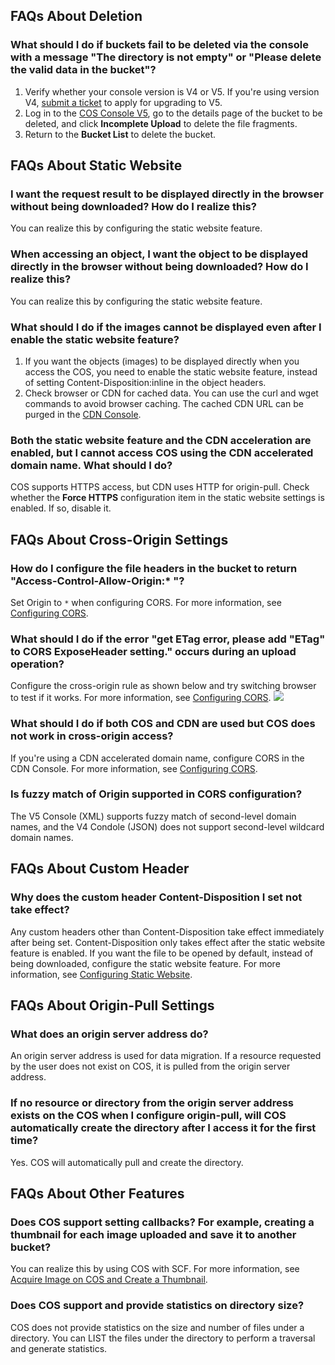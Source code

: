 ## FAQs About Deletion

### What should I do if buckets fail to be deleted via the console with a message "The directory is not empty" or "Please delete the valid data in the bucket"?

1. Verify whether your console version is V4 or V5. If you're using version V4, [submit a ticket](https://console.cloud.tencent.com/workorder/category?level1_id=83&level2_id=84&source=0&data_title=%E5%AF%B9%E8%B1%A1%E5%AD%98%E5%82%A8%20COS&level3_id=91&radio_title=%E6%8E%A7%E5%88%B6%E5%8F%B0%E9%97%AE%E9%A2%98&queue=28&scene_code=14471&step=2) to apply for upgrading to V5.
2. Log in to the [COS Console V5](https://console.cloud.tencent.com/cos5), go to the details page of the bucket to be deleted, and click **Incomplete Upload** to delete the file fragments.
3. Return to the **Bucket List** to delete the bucket.

## FAQs About Static Website

### I want the request result to be displayed directly in the browser without being downloaded? How do I realize this?

You can realize this by configuring the static website feature. <!--For more information, see Hosting Static Website.-->

### When accessing an object, I want the object to be displayed directly in the browser without being downloaded? How do I realize this?

You can realize this by configuring the static website feature. <!--For more information, see Hosting Static Website.-->

### What should I do if the images cannot be displayed even after I enable the static website feature?

1. If you want the objects (images) to be displayed directly when you access the COS, you need to enable the static website feature, instead of setting Content-Disposition:inline in the object headers.
2. Check browser or CDN for cached data. You can use the curl and wget commands to avoid browser caching. The cached CDN URL can be purged in the [CDN Console](https://console.cloud.tencent.com/cdn).

### Both the static website feature and the CDN acceleration are enabled, but I cannot access COS using the CDN accelerated domain name. What should I do?

COS supports HTTPS access, but CDN uses HTTP for origin-pull. Check whether the **Force HTTPS** configuration item in the static website settings is enabled. If so, disable it.

## FAQs About Cross-Origin Settings

### How do I configure the file headers in the bucket to return "Access-Control-Allow-Origin:* "?

Set Origin to `*` when configuring CORS. For more information, see [Configuring CORS](https://intl.cloud.tencent.com/document/product/436/11488).

### What should I do if the error "get ETag error, please add "ETag" to CORS ExposeHeader setting." occurs during an upload operation?

Configure the cross-origin rule as shown below and try switching browser to test if it works. For more information, see [Configuring CORS](https://intl.cloud.tencent.com/document/product/436/11488).
![](https://main.qcloudimg.com/raw/de3fd90348196865372ec4d7bdbe26ff.png)

### What should I do if both COS and CDN are used but COS does not work in cross-origin access?

If you're using a CDN accelerated domain name, configure CORS in the CDN Console. For more information, see [Configuring CORS](https://intl.cloud.tencent.com/document/product/228/6296#.E8.B7.A8.E5.9F.9F.E9.85.8D.E7.BD.AE).

### Is fuzzy match of Origin supported in CORS configuration?

The V5 Console (XML) supports fuzzy match of second-level domain names, and the V4 Condole (JSON) does not support second-level wildcard domain names.

## FAQs About Custom Header

### Why does the custom header Content-Disposition I set not take effect?
Any custom headers other than Content-Disposition take effect immediately after being set. Content-Disposition only takes effect after the static website feature is enabled.
If you want the file to be opened by default, instead of being downloaded, configure the static website feature. For more information, see [Configuring Static Website](https://intl.cloud.tencent.com/document/product/436/14984).

## FAQs About Origin-Pull Settings

### What does an origin server address do?

An origin server address is used for data migration. If a resource requested by the user does not exist on COS, it is pulled from the origin server address.

### If no resource or directory from the origin server address exists on the COS when I configure origin-pull, will COS automatically create the directory after I access it for the first time?

Yes. COS will automatically pull and create the directory.

## FAQs About Other Features

### Does COS support setting callbacks? For example, creating a thumbnail for each image uploaded and save it to another bucket?

You can realize this by using COS with SCF. For more information, see [Acquire Image on COS and Create a Thumbnail](https://intl.cloud.tencent.com/document/product/583/9734).

### Does COS support and provide statistics on directory size?

 COS does not provide statistics on the size and number of files under a directory. You can LIST the files under the directory to perform a traversal and generate statistics.

